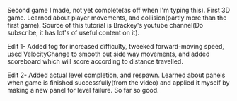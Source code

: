 Second game I made, not yet complete(as off when I'm typing this). First 3D game. Learned about player movements, and collision(partly more than the first game). Source of this tutorial is Brackey's youtube channel(Do subscribe, it has lot's of useful content on it).

Edit 1-
Added fog for increased difficulty, tweeked forward-moving speed, used VelocityChange to smooth out side way movements, and added scoreboard which will score according to distance travelled.

Edit 2-
Added actual level completion, and respawn. Learned about panels when game is finished successfully(from the video) and applied it myself by making a new panel for level failure. So far so good.

